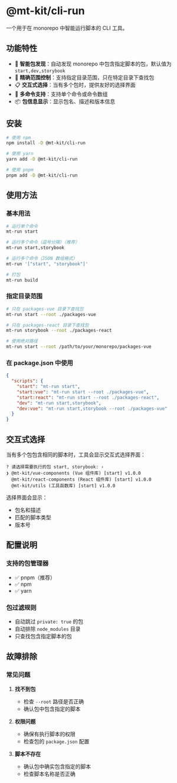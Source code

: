 # @mt-kit/cli-run

一个用于在 monorepo 中智能运行脚本的 CLI 工具。

## 功能特性

- 🚀 **智能包发现**：自动发现 monorepo 中包含指定脚本的包，默认值为 `start,dev,storybook`
- 🎯 **精确范围控制**：支持指定目录范围，只在特定目录下查找包
- 📋 **交互式选择**：当有多个包时，提供友好的选择界面
- 🔧 **多命令支持**：支持单个命令或命令数组
- 📦 **包信息显示**：显示包名、描述和版本信息

## 安装

```bash
# 使用 npm
npm install -D @mt-kit/cli-run

# 使用 yarn
yarn add -D @mt-kit/cli-run

# 使用 pnpm
pnpm add -D @mt-kit/cli-run
```

## 使用方法

### 基本用法

```bash
# 运行单个命令
mt-run start

# 运行多个命令（逗号分隔）（推荐）
mt-run start,storybook

# 运行多个命令（JSON 数组格式）
mt-run '["start", "storybook"]'

# 打包
mt-run build
```

### 指定目录范围

```bash
# 只在 packages-vue 目录下查找包
mt-run start --root ./packages-vue

# 只在 packages-react 目录下查找包
mt-run storybook --root ./packages-react

# 使用绝对路径
mt-run start --root /path/to/your/monorepo/packages-vue
```

### 在 package.json 中使用

```json
{
  "scripts": {
    "start": "mt-run start",
    "start:vue": "mt-run start --root ./packages-vue",
    "start:react": "mt-run start --root ./packages-react",
    "dev": "mt-run start,storybook",
    "dev:vue": "mt-run start,storybook --root ./packages-vue"
  }
}
```

## 交互式选择

当有多个包包含相同的脚本时，工具会显示交互式选择界面：

```text
? 请选择需要执行的包 start, storybook: ›
❯ @mt-kit/vue-components (Vue 组件库) [start] v1.0.0
  @mt-kit/react-components (React 组件库) [start] v1.0.0
  @mt-kit/utils (工具函数库) [start] v1.0.0
```

选择界面会显示：

- 包名和描述
- 匹配的脚本类型
- 版本号

## 配置说明

### 支持的包管理器

- ✅ pnpm（推荐）
- ✅ npm
- ✅ yarn

### 包过滤规则

- 自动跳过 `private: true` 的包
- 自动排除 `node_modules` 目录
- 只查找包含指定脚本的包

## 故障排除

### 常见问题

1. **找不到包**
   + 检查 `--root` 路径是否正确
   + 确认包中包含指定的脚本

2. **权限问题**
   + 确保有执行脚本的权限
   + 检查包的 `package.json` 配置

3. **脚本不存在**
   + 确认包中确实包含指定的脚本
   + 检查脚本名称是否正确
